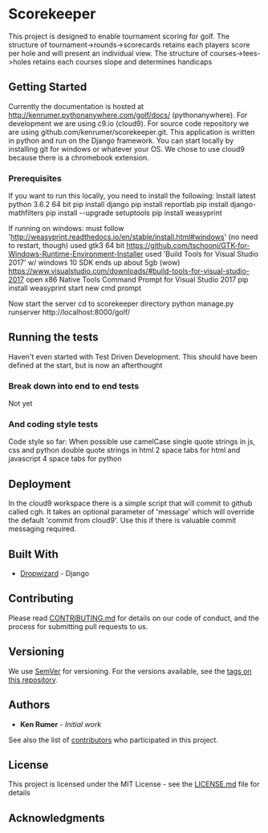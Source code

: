 # Scorekeeper

This project is designed to enable tournament scoring for golf.  The structure of tournament->rounds->scorecards retains each players score per hole and will present an individual view.
The structure of courses->tees->holes retains each courses slope and determines handicaps

## Getting Started

Currently the documentation is hosted at http://kenrumer.pythonanywhere.com/golf/docs/ (pythonanywhere). For development we are using c9.io (cloud9). For source code repository we are using github.com/kenrumer/scorekeeper.git.
This application is written in python and run on the Django framework. You can start locally by installing git for windows or whatever your OS.  We chose to use cloud9 because there is a chromebook extension.

### Prerequisites

If you want to run this locally, you need to install the following:
Install latest python 3.6.2 64 bit
pip install django
pip install reportlab
pip install django-mathfilters
pip install --upgrade setuptools
pip install weasyprint

If running on windows:
must follow 'http://weasyprint.readthedocs.io/en/stable/install.html#windows' (no need to restart, though)
used gtk3 64 bit
https://github.com/tschoonj/GTK-for-Windows-Runtime-Environment-Installer
used 'Build Tools for Visual Studio 2017' w/ windows 10 SDK ends up about 5gb (wow)
https://www.visualstudio.com/downloads/#build-tools-for-visual-studio-2017
open x86 Native Tools Command Prompt for Visual Studio 2017
pip install weasyprint
start new cmd prompt

Now start the server
cd to scorekeeper directory
python manage.py runserver
http://localhost:8000/golf/

## Running the tests

Haven't even started with Test Driven Development.  This should have been defined at the start, but is now an afterthought

### Break down into end to end tests

Not yet

### And coding style tests

Code style so far:
When possible use camelCase
single quote strings in js, css and python
double quote strings in html
2 space tabs for html and javascript
4 space tabs for python


## Deployment

In the cloud9 workspace there is a simple script that will commit to github called cgh.  It takes an optional parameter of 'message' which will override the default 'commit from cloud9'.  Use this if there is valuable commit messaging required.

## Built With

* [Dropwizard](https://www.djangoproject.com/) - Django

## Contributing

Please read [CONTRIBUTING.md](https://gist.github.com/PurpleBooth/b24679402957c63ec426) for details on our code of conduct, and the process for submitting pull requests to us.

## Versioning

We use [SemVer](http://semver.org/) for versioning. For the versions available, see the [tags on this repository](https://github.com/your/project/tags). 

## Authors

* **Ken Rumer** - *Initial work*

See also the list of [contributors](https://github.com/kenrumer/scorekeeper/contributors) who participated in this project.

## License

This project is licensed under the MIT License - see the [LICENSE.md](LICENSE.md) file for details

## Acknowledgments

